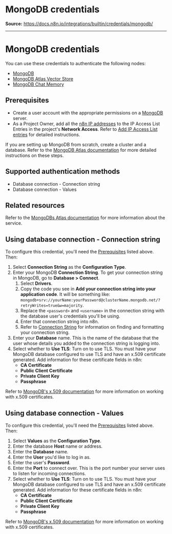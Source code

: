 # MongoDB credentials

**Source:** https://docs.n8n.io/integrations/builtin/credentials/mongodb/

---

# MongoDB credentials

You can use these credentials to authenticate the following nodes:

- [MongoDB](../../app-nodes/n8n-nodes-base.mongodb/)
- [MongoDB Atlas Vector Store](../../cluster-nodes/root-nodes/n8n-nodes-langchain.vectorstoremongodbatlas/)
- [MongoDB Chat Memory](../../cluster-nodes/sub-nodes/n8n-nodes-langchain.memorymongochat/)

## Prerequisites

- Create a user account with the appropriate permissions on a [MongoDB](https://www.mongodb.com/) server.
- As a Project Owner, add all the [n8n IP addresses](../../../../manage-cloud/cloud-ip/) to the IP Access List Entries in the project's **Network Access**. Refer to [Add IP Access List entries](https://www.mongodb.com/docs/atlas/security/ip-access-list/#add-ip-access-list-entries) for detailed instructions.

If you are setting up MongoDB from scratch, create a cluster and a database. Refer to the [MongoDB Atlas documentation](https://www.mongodb.com/docs/atlas/) for more detailed instructions on these steps.

## Supported authentication methods

- Database connection - Connection string
- Database connection - Values

## Related resources

Refer to the [MongoDBs Atlas documentation](https://www.mongodb.com/docs/atlas/) for more information about the service.

## Using database connection - Connection string

To configure this credential, you'll need the [Prerequisites](#prerequisites) listed above. Then:

1. Select **Connection String** as the **Configuration Type**.
2. Enter your MongoDB **Connection String**. To get your connection string in MongoDB, go to **Database > Connect**.
   1. Select **Drivers**.
   2. Copy the code you see in **Add your connection string into your application code**. It will be something like: `mongodb+srv://yourName:yourPassword@clusterName.mongodb.net/?retryWrites=true&w=majority`.
   3. Replace the `<password>` and `<username>` in the connection string with the database user's credentials you'll be using.
   4. Enter that connection string into n8n.
   5. Refer to [Connection String](https://www.mongodb.com/docs/manual/reference/connection-string/) for information on finding and formatting your connection string.
3. Enter your **Database** name. This is the name of the database that the user whose details you added to the connection string is logging into.
4. Select whether to **Use TLS**: Turn on to use TLS. You must have your MongoDB database configured to use TLS and have an x.509 certificate generated. Add information for these certificate fields in n8n:
   - **CA Certificate**
   - **Public Client Certificate**
   - **Private Client Key**
   - **Passphrase**

Refer to [MongoDB's x.509 documentation](https://www.mongodb.com/docs/manual/core/security-x.509/#std-label-client-x509-certificates-requirements) for more information on working with x.509 certificates.

## Using database connection - Values

To configure this credential, you'll need the [Prerequisites](#prerequisites) listed above. Then:

1. Select **Values** as the **Configuration Type**.
2. Enter the database **Host** name or address.
3. Enter the **Database** name.
4. Enter the **User** you'd like to log in as.
5. Enter the user's **Password**.
6. Enter the **Port** to connect over. This is the port number your server uses to listen for incoming connections.
7. Select whether to **Use TLS**: Turn on to use TLS. You must have your MongoDB database configured to use TLS and have an x.509 certificate generated. Add information for these certificate fields in n8n:
   - **CA Certificate**
   - **Public Client Certificate**
   - **Private Client Key**
   - **Passphrase**

Refer to [MongoDB's x.509 documentation](https://www.mongodb.com/docs/manual/core/security-x.509/#std-label-client-x509-certificates-requirements) for more information on working with x.509 certificates.
